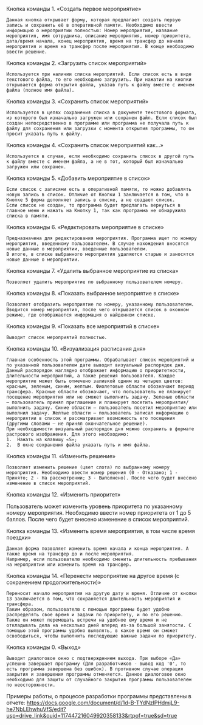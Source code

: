 Кнопка команды 1. «Создать первое мероприятие»

    Данная кнопка открывает форму, которая предлагает создать первую запись и сохранить её в оперативной памяти. Необходимо ввести информацию о мероприятии полностью: Номер мероприятия, название мероприятия, имя сотрудника, описание мероприятия, номер приоритета, дата/время начала, конец мероприятия, время на трансфер до начала мероприятия и время на трансфер после мероприятия. В конце необходимо ввести решение.


Кнопка команды 2. «Загрузить список мероприятий»

	Используется при наличии списка мероприятий. Если список есть в виде текстового файла, то его необходимо загрузить. При нажатии на кнопки открывается форма открытия файла, указав путь к файлу вместе с именем файла (полное имя файла). 


Кнопка команды 3. «Сохранить список мероприятий»

    Используется в целях сохранения списка в документе текстового формата, из которого был изначально загружен или сохранен файл. Если список был создан непосредственно в программе или программа не получала путь к файлу для сохранения или загрузки с момента открытия программы, то он просит указать путь к файлу.


Кнопка команды 4. «Сохранить список мероприятий как...»

    Используется в случае, если необходимо сохранить список в другой путь к файлу вместе с именем файла, а не в тот, который был изначально загружен или сохранен.


Кнопка команды 5. «Добавить мероприятие в список»

    Если список с записями есть в оперативной памяти, то можно добавлять новую запись в список. Отличие от Кнопки 1 заключается в том, что в Кнопке 5 форма дополняет запись в списке, а не создает список. 
    Если список не создан, то программа будет предлагать вернуться в главное меню и нажать на Кнопку 1, так как программа не обнаружила списка в памяти. 


Кнопка команды 6. «Редактировать мероприятие в списке»

    Предназначена для редактирования мероприятия. Программа ищет по номеру мероприятия, введенному пользователем. В случае нахождения вносятся новые данные о мероприятии, введенные пользователем.
    В итоге, в списке выбранного мероприятия удаляются старые и заносятся новые данные о мероприятии.


Кнопка команды 7. «Удалить выбранное мероприятие из списка»

    Позволяет удалить мероприятие по выбранному пользователем номеру.


Кнопка команды 8. «Показать выбранное мероприятие в списке»

    Позволяет отобразить мероприятие по номеру, указанному пользователем. Вводится номер мероприятия, после чего открывается список в оконном режиме, где отображается информация о найденном списке.
 

Кнопка команды 9. «Показать все мероприятий в списке»

    Выводит список мероприятий полностью.


Кнопка команды 10. «Визуализация расписания дня»

    Главная особенность этой программы. Обрабатывает список мероприятий и по указанной пользователем дате выводит визуальный распорядок дня. Данный распорядок наглядно отображает информацию о приоритетности, длительности мероприятий, а также решения пользователя. Каждое мероприятие может быть отмечено заливкой одним из четырех цветов: красным, зеленым, синим, желтым. Фиолетовые области обозначают период трансфера. Красные области обозначают, что пользователь не планирует посещение мероприятия или не сможет выполнить задачу. Зеленые области – пользователь принял приглашение и планирует посетить мероприятия/выполнить задачу. Синие области – пользователь посетил мероприятие или выполнил задачу. Желтые области – пользователь записал информацию о мероприятии в список и рассматривает возможность его посещения (другими словами – не принял окончательное решение).
    При необходимости визуальный распорядок дня можно сохранить в формате растрового изображения. Для этого необходимо:
    1.	Нажать на клавишу «S»;
    2.	В окне сохранения файла указать путь и имя файла.


Кнопка команды 11. «Изменить решение»

    Позволяет изменить решение (цвет слота) по выбранному номеру мероприятия. Необходимо ввести номер решения (0 - Отказано; 1 - Принято; 2 - На рассмотрении; 3 - Выполнено). После чего будет внесено изменение в список мероприятий. 


Кнопка команды 12. «Изменить приоритет»

Пользователь может изменить уровень приоритета по указанному номеру мероприятия.
Необходимо ввести номер приоритета от 1 до 5 баллов. После чего будет внесено изменение в список мероприятий.


Кнопка команды 13. «Изменить время мероприятия, в том числе время поездки» 

    Данная форма позволяет изменить время начала и конца мероприятия. А также время на трансфер до и после мероприятия.
	Например, если пользователю необходимо сменить длительность пребывания на мероприятии или изменить время на трансфер.


Кнопка команды 14. «Перенести мероприятие на другое время (с сохранением продолжительности)»

    Переносит начало мероприятия на другую дату и время. Отличие от кнопки 13 заключается в том, что сохраняется длительность мероприятия и трансфера.
    Таким образом, пользователю с помощью программы будет удобно распределять свое время и задачи по приоритету, и по его решению. Также он может перемещать встречи на удобное ему время и не откладывать дела на несколько дней вперед из-за большой занятости. С помощью этой программы удобно выявлять, в какое время он сможет освободиться, чтобы выполнить последующие важные задачи по приоритету. 


Кнопка команды 0. «Выход»

	Выводит диалоговое окно с подтверждением выхода. При выборе «Да» успешно завершает программу (Для разработчиков - вывод код '0', то есть программа завершена без ошибок). В противном случае операция закрытия и завершения программы отменяется. Данное диалоговое окно необходимо для защиты от случайного закрытия программы пользователем по неосторожности.


Примеры работы, о процессе разработки программы представлены в отчете:
    https://docs.google.com/document/d/1d-B-TYdNzlPHdmjL9-he7NbLEhwhuVfS/edit?usp=drive_link&ouid=117447216049920358133&rtpof=true&sd=true